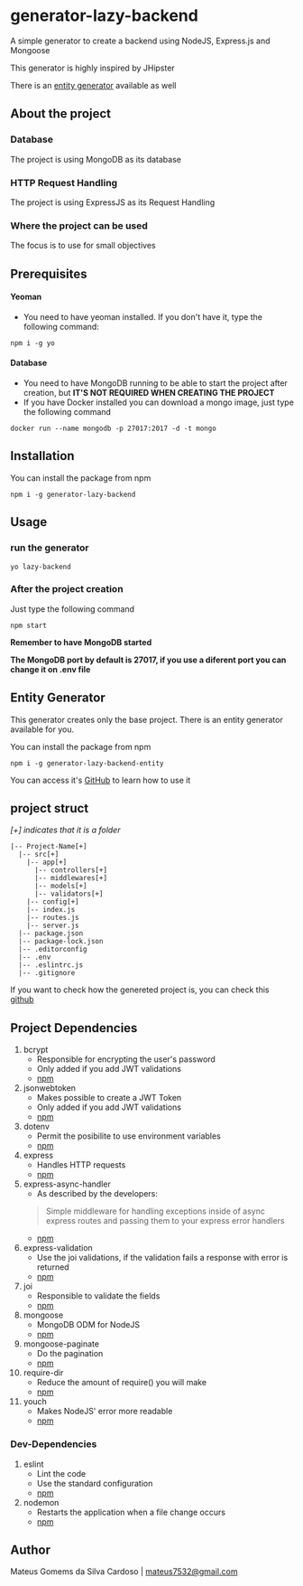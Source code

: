 # generator-lazy-backend
A simple generator to create a backend using NodeJS, Express.js and Mongoose

This generator is highly inspired by JHipster

There is an [entity generator](https://github.com/UnDer-7/generator-lazy-backend-entity) available as well
## About the project
### Database
The project is using MongoDB as its database
### HTTP Request Handling
The project is using ExpressJS as its Request Handling
### Where the project can be used
The focus is to use for small objectives
## Prerequisites
#### Yeoman
- You need to have yeoman installed. If you don't have it, type the following command: 
```
npm i -g yo
```
#### Database
- You need to have MongoDB running to be able to start the project after creation, but **IT'S NOT REQUIRED WHEN CREATING THE PROJECT**
- If you have Docker installed you can download a mongo image, just type the following command
```
docker run --name mongodb -p 27017:2017 -d -t mongo
```
## Installation
You can install the package from npm
```
npm i -g generator-lazy-backend
```
## Usage
### run the generator
```
yo lazy-backend
```
### After the project creation
Just type the following command
```
npm start
```
**Remember to have MongoDB started**

**The MongoDB port by default is 27017, if you use a diferent port you can change it on .env file**
## Entity Generator
This generator creates only the base project. There is an entity generator available for you.

You can install the package from npm
```
npm i -g generator-lazy-backend-entity
```
You can access it's [GitHub](https://github.com/UnDer-7/generator-lazy-backend-entity) to learn how to use it
## project struct
*[+] indicates that it is a folder*
```
|-- Project-Name[+]
  |-- src[+]
    |-- app[+]
      |-- controllers[+]
      |-- middlewares[+]
      |-- models[+]
      |-- validators[+]
    |-- config[+]
    |-- index.js
    |-- routes.js
    |-- server.js
  |-- package.json
  |-- package-lock.json
  |-- .editorconfig
  |-- .env
  |-- .eslintrc.js
  |-- .gitignore
  ```
  If you want to check how the genereted project is, you can check this [github](https://github.com/UnDer-7/template-project)
  ## Project Dependencies
  1. bcrypt
     - Responsible for encrypting the user's password
     - Only added if you add JWT validations
     - [npm](https://www.npmjs.com/package/bcrypt)
  2. jsonwebtoken
     - Makes possible to create a JWT Token
     - Only added if you add JWT validations
     - [npm](https://www.npmjs.com/package/jsonwebtoken)
  3. dotenv
     - Permit the posibilite to use environment variables
     - [npm](https://www.npmjs.com/package/dotenv)
  4. express
     - Handles HTTP requests
     - [npm](https://www.npmjs.com/package/express)
  5. express-async-handler
     - As described by the developers:
     > Simple middleware for handling exceptions inside of async express routes and passing them to your express error handlers
     - [npm](https://www.npmjs.com/package/express-async-handler)
  6. express-validation
     - Use the joi validations, if the validation fails a response with error is returned
     - [npm](https://www.npmjs.com/package/express-validation)
  7. joi
     - Responsible to validate the fields
     - [npm](https://www.npmjs.com/package/joi)
  8. mongoose
     - MongoDB ODM for NodeJS
     - [npm](https://www.npmjs.com/package/mongoose)
  9. mongoose-paginate
     - Do the pagination
     - [npm](https://www.npmjs.com/package/mongoose-paginate)
 10. require-dir
     - Reduce the amount of require() you will make
     - [npm](https://www.npmjs.com/package/require-dir)
 11. youch
     - Makes NodeJS' error more readable
     - [npm](https://www.npmjs.com/package/youch)
### Dev-Dependencies 
  1. eslint
     - Lint the code
     - Use the standard configuration
     - [npm](https://www.npmjs.com/package/eslint)
  2. nodemon
     - Restarts the application when a file change occurs
     - [npm](https://www.npmjs.com/package/nodemon)
  ## Author
Mateus Gomems da Silva Cardoso | mateus7532@gmail.com
